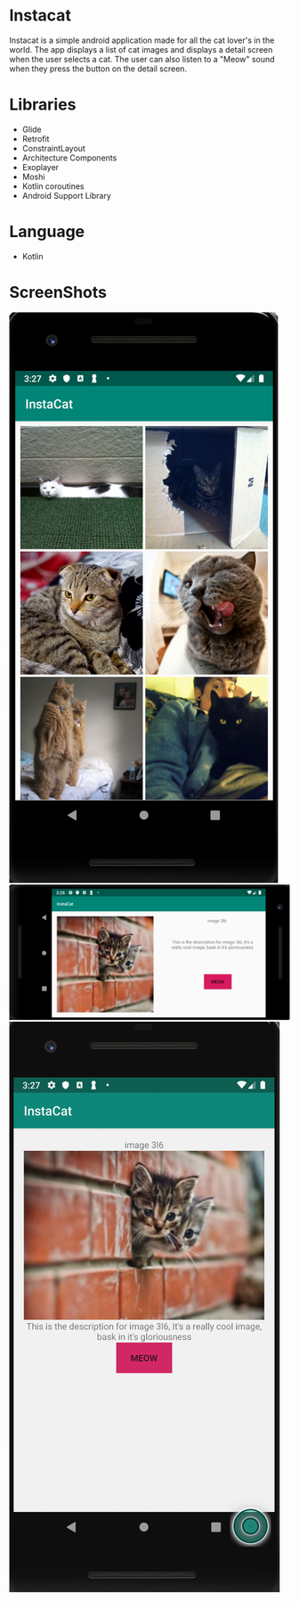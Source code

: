 # Instacat

Instacat is a simple android application made for all the cat lover's in the world. The app displays a list of cat images and displays a detail screen when the user selects a cat. The user can also listen to a "Meow" sound when they press the button on the detail screen.

# Libraries
- Glide
- Retrofit
- ConstraintLayout
- Architecture Components
- Exoplayer
- Moshi
- Kotlin coroutines
- Android Support Library

# Language
- Kotlin


# ScreenShots
![](https://github.com/MyricSeptember/Cat-Project/blob/master/images/overview.png)
![](https://github.com/MyricSeptember/Cat-Project/blob/master/images/landscape.png)
![](https://github.com/MyricSeptember/Cat-Project/blob/master/images/portrait.png)
